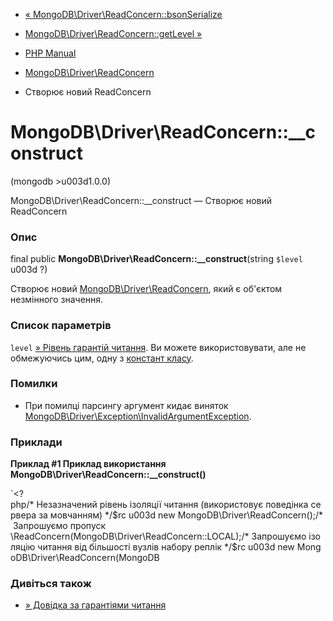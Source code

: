 - [«
MongoDB\Driver\ReadConcern::bsonSerialize](mongodb-driver-readconcern.bsonserialize.md)
- [MongoDB\Driver\ReadConcern::getLevel
»](mongodb-driver-readconcern.getlevel.md)

- [PHP Manual](index.md)
- [MongoDB\Driver\ReadConcern](class.mongodb-driver-readconcern.md)
- Створює новий ReadConcern

# MongoDB\Driver\ReadConcern::\_\_construct

(mongodb \>u003d1.0.0)

MongoDB\Driver\ReadConcern::\_\_construct — Створює новий ReadConcern

### Опис

final public **MongoDB\Driver\ReadConcern::\_\_construct**(string
`$level` u003d ?)

Створює новий
[MongoDB\Driver\ReadConcern](class.mongodb-driver-readconcern.md),
який є об'єктом незмінного значення.

### Список параметрів

`level`
[» Рівень гарантій
читання](https://www.mongodb.com/docs/manual/reference/read-concern/#read-concern-levels).
Ви можете використовувати, але не обмежуючись цим, одну з [констант
класу](class.mongodb-driver-readconcern.md#mongodb-driver-readconcern.constants).

### Помилки

- При помилці парсингу аргумент кидає виняток
[MongoDB\Driver\Exception\InvalidArgumentException](class.mongodb-driver-exception-invalidargumentexception.md).

### Приклади

**Приклад #1 Приклад використання
**MongoDB\Driver\ReadConcern::\_\_construct()****

`<?php/* Незазначений рівень ізоляції читання (використовує поведінка сервера за мовчанням) */$rc u003d new MongoDB\Driver\ReadConcern();/* Запрошуємо пропуск \ReadConcern(MongoDB\Driver\ReadConcern::LOCAL);/* Запрошуємо ізоляцію читання від більшості вузлів набору реплік */$rc u003d new MongoDB\Driver\ReadConcern(MongoDB

### Дивіться також

- [» Довідка за гарантіями
читання](https://www.mongodb.com/docs/manual/reference/read-concern/)
